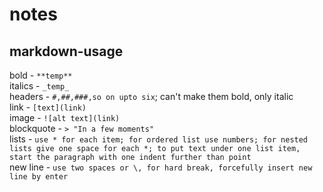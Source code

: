# notes

## markdown-usage
bold - `**temp**`\
italics - `_temp_`\
headers - `#,##,###,so on upto six`\; can't make them bold, only italic\
link - `[text](link)`\
image - `![alt text](link)`\
blockquote - `> "In a few moments"`\
lists - `use * for each item; for ordered list use numbers; for nested lists give one space for each *; to put text under one list item, start the paragraph with one indent further than point`\
new line - `use two spaces or \, for hard break, forcefully insert new line by enter`

